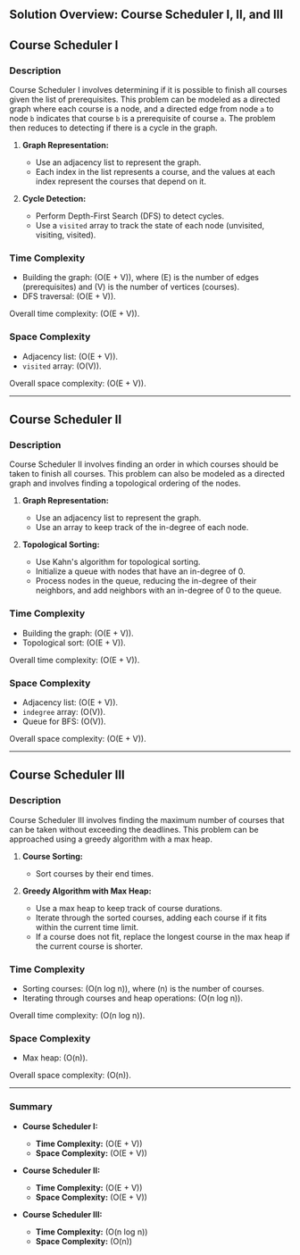 ## Solution Overview: Course Scheduler I, II, and III

## Course Scheduler I

### Description

Course Scheduler I involves determining if it is possible to finish all courses given the list of prerequisites. This problem can be modeled as a directed graph where each course is a node, and a directed edge from node `a` to node `b` indicates that course `b` is a prerequisite of course `a`. The problem then reduces to detecting if there is a cycle in the graph.

1. **Graph Representation:**
   - Use an adjacency list to represent the graph.
   - Each index in the list represents a course, and the values at each index represent the courses that depend on it.

2. **Cycle Detection:**
   - Perform Depth-First Search (DFS) to detect cycles.
   - Use a `visited` array to track the state of each node (unvisited, visiting, visited).

### Time Complexity

- Building the graph: \(O(E + V)\), where \(E\) is the number of edges (prerequisites) and \(V\) is the number of vertices (courses).
- DFS traversal: \(O(E + V)\).

Overall time complexity: \(O(E + V)\).

### Space Complexity

- Adjacency list: \(O(E + V)\).
- `visited` array: \(O(V)\).

Overall space complexity: \(O(E + V)\).

---

## Course Scheduler II

### Description

Course Scheduler II involves finding an order in which courses should be taken to finish all courses. This problem can also be modeled as a directed graph and involves finding a topological ordering of the nodes.

1. **Graph Representation:**
   - Use an adjacency list to represent the graph.
   - Use an array to keep track of the in-degree of each node.

2. **Topological Sorting:**
   - Use Kahn's algorithm for topological sorting.
   - Initialize a queue with nodes that have an in-degree of 0.
   - Process nodes in the queue, reducing the in-degree of their neighbors, and add neighbors with an in-degree of 0 to the queue.

### Time Complexity

- Building the graph: \(O(E + V)\).
- Topological sort: \(O(E + V)\).

Overall time complexity: \(O(E + V)\).

### Space Complexity

- Adjacency list: \(O(E + V)\).
- `indegree` array: \(O(V)\).
- Queue for BFS: \(O(V)\).

Overall space complexity: \(O(E + V)\).

---

## Course Scheduler III

### Description

Course Scheduler III involves finding the maximum number of courses that can be taken without exceeding the deadlines. This problem can be approached using a greedy algorithm with a max heap.

1. **Course Sorting:**
   - Sort courses by their end times.

2. **Greedy Algorithm with Max Heap:**
   - Use a max heap to keep track of course durations.
   - Iterate through the sorted courses, adding each course if it fits within the current time limit.
   - If a course does not fit, replace the longest course in the max heap if the current course is shorter.

### Time Complexity

- Sorting courses: \(O(n log n)\), where \(n\) is the number of courses.
- Iterating through courses and heap operations: \(O(n log n)\).

Overall time complexity: \(O(n log n)\).

### Space Complexity

- Max heap: \(O(n)\).

Overall space complexity: \(O(n)\).

---

### Summary

- **Course Scheduler I:**
  - **Time Complexity:** \(O(E + V)\)
  - **Space Complexity:** \(O(E + V)\)

- **Course Scheduler II:**
  - **Time Complexity:** \(O(E + V)\)
  - **Space Complexity:** \(O(E + V)\)

- **Course Scheduler III:**
  - **Time Complexity:** \(O(n log n)\)
  - **Space Complexity:** \(O(n)\)
